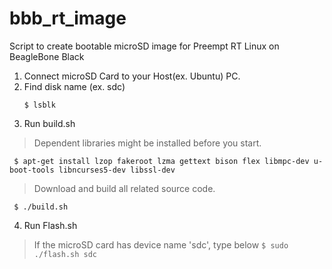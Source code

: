 # bbb_rt_image
Script to create bootable microSD image for Preempt RT Linux on BeagleBone Black

1. Connect microSD Card to your Host(ex. Ubuntu) PC.
2. Find disk name (ex. sdc)
   ```
   $ lsblk
   ```
3. Run build.sh
> Dependent libraries might be installed before you start.
   ```
    $ apt-get install lzop fakeroot lzma gettext bison flex libmpc-dev u-boot-tools libncurses5-dev libssl-dev
   ```
    
> Download and build all related source code.
   ```
    $ ./build.sh
   ```
   
  
4. Run Flash.sh
> If the microSD card has device name 'sdc', type below
    ```
    $ sudo ./flash.sh sdc
    ```
